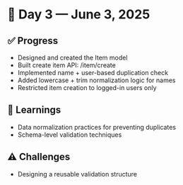 # 📍 Day 3 — June 3, 2025

## ✅ Progress

* Designed and created the Item model
* Built create item API: /item/create
* Implemented name + user-based duplication check
* Added lowercase + trim normalization logic for names
* Restricted item creation to logged-in users only

## 📘 Learnings

* Data normalization practices for preventing duplicates
* Schema-level validation techniques

## ⚠️ Challenges

* Designing a reusable validation structure